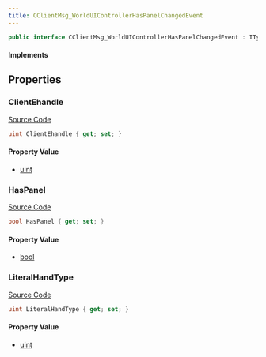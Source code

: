 ```yaml
---
title: CClientMsg_WorldUIControllerHasPanelChangedEvent
---
```


```csharp
public interface CClientMsg_WorldUIControllerHasPanelChangedEvent : ITypedProtobuf<CClientMsg_WorldUIControllerHasPanelChangedEvent>, INativeHandle
```

#### Implements

## Properties

### ClientEhandle

[Source Code](https://github.com/swiftly-solution/swiftlys2/blob/beta/managed/src/SwiftlyS2.Generated/Protobufs/Interfaces/CClientMsg_WorldUIControllerHasPanelChangedEvent.cs#L16)

```csharp
uint ClientEhandle { get; set; }
```

#### Property Value

- [uint](https://learn.microsoft.com/dotnet/api/system.uint32)

### HasPanel

[Source Code](https://github.com/swiftly-solution/swiftlys2/blob/beta/managed/src/SwiftlyS2.Generated/Protobufs/Interfaces/CClientMsg_WorldUIControllerHasPanelChangedEvent.cs#L13)

```csharp
bool HasPanel { get; set; }
```

#### Property Value

- [bool](https://learn.microsoft.com/dotnet/api/system.boolean)

### LiteralHandType

[Source Code](https://github.com/swiftly-solution/swiftlys2/blob/beta/managed/src/SwiftlyS2.Generated/Protobufs/Interfaces/CClientMsg_WorldUIControllerHasPanelChangedEvent.cs#L19)

```csharp
uint LiteralHandType { get; set; }
```

#### Property Value

- [uint](https://learn.microsoft.com/dotnet/api/system.uint32)

